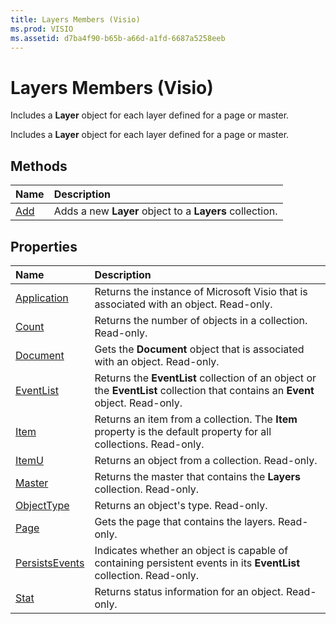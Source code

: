 ```yaml
---
title: Layers Members (Visio)
ms.prod: VISIO
ms.assetid: d7ba4f90-b65b-a66d-a1fd-6687a5258eeb
---
```



# Layers Members (Visio)
Includes a  **Layer** object for each layer defined for a page or master.

Includes a  **Layer** object for each layer defined for a page or master.


## Methods



|**Name**|**Description**|
|:-----|:-----|
|[Add](layers-add-method-visio.md)|Adds a new  **Layer** object to a **Layers** collection.|

## Properties



|**Name**|**Description**|
|:-----|:-----|
|[Application](layers-application-property-visio.md)|Returns the instance of Microsoft Visio that is associated with an object. Read-only.|
|[Count](layers-count-property-visio.md)|Returns the number of objects in a collection. Read-only.|
|[Document](layers-document-property-visio.md)|Gets the  **Document** object that is associated with an object. Read-only.|
|[EventList](layers-eventlist-property-visio.md)|Returns the  **EventList** collection of an object or the **EventList** collection that contains an **Event** object. Read-only.|
|[Item](layers-item-property-visio.md)|Returns an item from a collection. The  **Item** property is the default property for all collections. Read-only.|
|[ItemU](layers-itemu-property-visio.md)|Returns an object from a collection. Read-only.|
|[Master](layers-master-property-visio.md)|Returns the master that contains the  **Layers** collection. Read-only.|
|[ObjectType](layers-objecttype-property-visio.md)|Returns an object's type. Read-only.|
|[Page](layers-page-property-visio.md)|Gets the page that contains the layers. Read-only.|
|[PersistsEvents](layers-persistsevents-property-visio.md)|Indicates whether an object is capable of containing persistent events in its  **EventList** collection. Read-only.|
|[Stat](layers-stat-property-visio.md)|Returns status information for an object. Read-only.|

